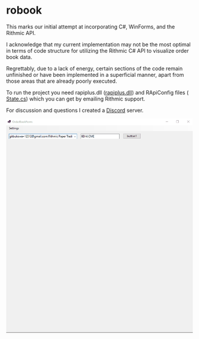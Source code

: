 ﻿# robook

This marks our initial attempt at incorporating C#, WinForms, and the Rithmic API.

I acknowledge that my current implementation may not be the most optimal 
in terms of code structure for utilizing the Rithmic C# API to visualize 
order book data. 

Regrettably, due to a lack of energy, certain sections of the code remain 
unfinished or have been implemented in a superficial manner, 
apart from those areas that are already poorly executed.

To run the project you need rapiplus.dll ([rapiplus.dll](Library%2Frapiplus.dll)) 
and RApiConfig files ( [State.cs](Robook%2FState%2FState.cs)) which you can get by emailing Rithmic support.

For discussion and questions I created a [Discord](https://discord.gg/GcvHmJUgAu) server.

![Animation.gif](Animation.gif)


